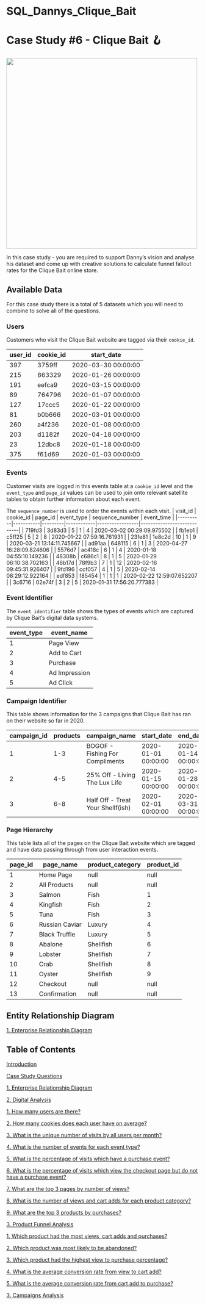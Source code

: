 # SQL_Dannys_Clique_Bait




# Case Study #6 - Clique Bait :hook:

<img src="https://user-images.githubusercontent.com/98699089/156626752-a3e26b14-df39-4166-8079-c519520ac9f1.png" width="500">

In this case study - you are required to support Danny’s vision and analyse his dataset and come up with creative solutions to calculate funnel fallout rates for the Clique Bait online store.

## Available Data

For this case study there is a total of 5 datasets which you will need to combine to solve all of the questions.

### Users

Customers who visit the Clique Bait website are tagged via their `cookie_id`.

| user_id | cookie_id | start_date          |
|---------|-----------|---------------------|
| 397     | 3759ff    | 2020-03-30 00:00:00 |
| 215     | 863329    | 2020-01-26 00:00:00 |
| 191     | eefca9    | 2020-03-15 00:00:00 |
| 89      | 764796    | 2020-01-07 00:00:00 |
| 127     | 17ccc5    | 2020-01-22 00:00:00 |
| 81      | b0b666    | 2020-03-01 00:00:00 |
| 260     | a4f236    | 2020-01-08 00:00:00 |
| 203     | d1182f    | 2020-04-18 00:00:00 |
| 23      | 12dbc8    | 2020-01-18 00:00:00 |
| 375     | f61d69    | 2020-01-03 00:00:00 |

### Events

Customer visits are logged in this events table at a `cookie_id` level and the `event_type` and `page_id` values can be used to join onto relevant satellite tables to obtain further information about each event.

The `sequence_number` is used to order the events within each visit.
| visit_id | cookie_id | page_id | event_type | sequence_number | event_time                 |
|----------|-----------|---------|------------|-----------------|----------------------------|
| 719fd3   | 3d83d3    | 5       | 1          | 4               | 2020-03-02 00:29:09.975502 |
| fb1eb1   | c5ff25    | 5       | 2          | 8               | 2020-01-22 07:59:16.761931 |
| 23fe81   | 1e8c2d    | 10      | 1          | 9               | 2020-03-21 13:14:11.745667 |
| ad91aa   | 648115    | 6       | 1          | 3               | 2020-04-27 16:28:09.824606 |
| 5576d7   | ac418c    | 6       | 1          | 4               | 2020-01-18 04:55:10.149236 |
| 48308b   | c686c1    | 8       | 1          | 5               | 2020-01-29 06:10:38.702163 |
| 46b17d   | 78f9b3    | 7       | 1          | 12              | 2020-02-16 09:45:31.926407 |
| 9fd196   | ccf057    | 4       | 1          | 5               | 2020-02-14 08:29:12.922164 |
| edf853   | f85454    | 1       | 1          | 1               | 2020-02-22 12:59:07.652207 |
| 3c6716   | 02e74f    | 3       | 2          | 5               | 2020-01-31 17:56:20.777383 |

### Event Identifier

The `event_identifier` table shows the types of events which are captured by Clique Bait’s digital data systems.

| event_type | event_name    |
|------------|---------------|
| 1          | Page View     |
| 2          | Add to Cart   |
| 3          | Purchase      |
| 4          | Ad Impression |
| 5          | Ad Click      |

### Campaign Identifier

This table shows information for the 3 campaigns that Clique Bait has ran on their website so far in 2020.

| campaign_id | products | campaign_name                     | start_date          | end_date            |
|-------------|----------|-----------------------------------|---------------------|---------------------|
| 1           | 1-3      | BOGOF - Fishing For Compliments   | 2020-01-01 00:00:00 | 2020-01-14 00:00:00 |
| 2           | 4-5      | 25% Off - Living The Lux Life     | 2020-01-15 00:00:00 | 2020-01-28 00:00:00 |
| 3           | 6-8      | Half Off - Treat Your Shellf(ish) | 2020-02-01 00:00:00 | 2020-03-31 00:00:00 |

### Page Hierarchy

This table lists all of the pages on the Clique Bait website which are tagged and have data passing through from user interaction events.

| page_id | page_name      | product_category | product_id |
|---------|----------------|------------------|------------|
| 1       | Home Page      | null             | null       |
| 2       | All Products   | null             | null       |
| 3       | Salmon         | Fish             | 1          |
| 4       | Kingfish       | Fish             | 2          |
| 5       | Tuna           | Fish             | 3          |
| 6       | Russian Caviar | Luxury           | 4          |
| 7       | Black Truffle  | Luxury           | 5          |
| 8       | Abalone        | Shellfish        | 6          |
| 9       | Lobster        | Shellfish        | 7          |
| 10      | Crab           | Shellfish        | 8          |
| 11      | Oyster         | Shellfish        | 9          |
| 12      | Checkout       | null             | null       |
| 13      | Confirmation   | null             | null       |

## Entity Relationship Diagram

[1. Enterprise Relationship Diagram](https://github.com/yaswanthteja/SQL_Dannys_Clique_Bait/blob/main/Solution.md#1-enterprise-relationship-diagram)

## Table of Contents

[Introduction](https://github.com/yaswanthteja/SQL_Dannys_Clique_Bait/blob/main/Solution.md/#introduction)

[Case Study Questions](https://github.com/yaswanthteja/SQL_Dannys_Clique_Bait/blob/main/Solution.md/#case-study-questions)

[1. Enterprise Relationship Diagram](https://github.com/yaswanthteja/SQL_Dannys_Clique_Bait/blob/main/Solution.md/#1-enterprise-relationship-diagram)

[2. Digital Analysis](https://github.com/yaswanthteja/SQL_Dannys_Clique_Bait/blob/main/Solution.md/#2-digital-analysis)

[1. How many users are there?](https://github.com/yaswanthteja/SQL_Dannys_Clique_Bait/blob/main/Solution.md/#1-how-many-users-are-there)

[2. How many cookies does each user have on average?](https://github.com/yaswanthteja/SQL_Dannys_Clique_Bait/blob/main/Solution.md/#2-how-many-cookies-does-each-user-have-on-average)

[3. What is the unique number of visits by all users per month?](https://github.com/yaswanthteja/SQL_Dannys_Clique_Bait/blob/main/Solution.md/#3-what-is-the-unique-number-of-visits-by-all-users-per-month)

[4. What is the number of events for each event type?](https://github.com/yaswanthteja/SQL_Dannys_Clique_Bait/blob/main/Solution.md/#4-what-is-the-number-of-events-for-each-event-type)

[5. What is the percentage of visits which have a purchase event?](https://github.com/yaswanthteja/SQL_Dannys_Clique_Bait/blob/main/Solution.md/#5-what-is-the-percentage-of-visits-which-have-a-purchase-event)

[6. What is the percentage of visits which view the checkout page but do not have a purchase event?](https://github.com/yaswanthteja/SQL_Dannys_Clique_Bait/blob/main/Solution.md/#6-what-is-the-percentage-of-visits-which-view-the-checkout-page-but-do-not-have-a-purchase-event)

[7. What are the top 3 pages by number of views?](https://github.com/yaswanthteja/SQL_Dannys_Clique_Bait/blob/main/Solution.md/#7-what-are-the-top-3-pages-by-number-of-views)

[8. What is the number of views and cart adds for each product category?](https://github.com/yaswanthteja/SQL_Dannys_Clique_Bait/blob/main/Solution.md/#8-what-is-the-number-of-views-and-cart-adds-for-each-product-category)

[9. What are the top 3 products by purchases?](https://github.com/yaswanthteja/SQL_Dannys_Clique_Bait/blob/main/Solution.md/#9-what-are-the-top-3-products-by-purchases)

[3. Product Funnel Analysis](https://github.com/yaswanthteja/SQL_Dannys_Clique_Bait/blob/main/Solution.md/#3-product-funnel-analysis)

[1. Which product had the most views, cart adds and purchases?](https://github.com/yaswanthteja/SQL_Dannys_Clique_Bait/blob/main/Solution.md/#1-which-product-had-the-most-views-cart-adds-and-purchases)

[2. Which product was most likely to be abandoned?](https://github.com/yaswanthteja/SQL_Dannys_Clique_Bait/blob/main/Solution.md/#2-which-product-was-most-likely-to-be-abandoned)

[3. Which product had the highest view to purchase percentage?](https://github.com/yaswanthteja/SQL_Dannys_Clique_Bait/blob/main/Solution.md/#3-which-product-had-the-highest-view-to-purchase-percentage)

[4. What is the average conversion rate from view to cart add?](https://github.com/yaswanthteja/SQL_Dannys_Clique_Bait/blob/main/Solution.md/#4-what-is-the-average-conversion-rate-from-view-to-cart-add)

[5. What is the average conversion rate from cart add to purchase?]([https://github.com/muryulia/8-Week-SQL-Challenge/blob/main/Case%20Study%20%236%20-%20Clique%20Bait/](https://github.com/yaswanthteja/SQL_Dannys_Clique_Bait/blob/main/)Solution.md/#5-what-is-the-average-conversion-rate-from-cart-add-to-purchase)

[3. Campaigns Analysis](https://github.com/yaswanthteja/SQL_Dannys_Clique_Bait/blob/main/Solution.md/#3-campaigns-analysis)
